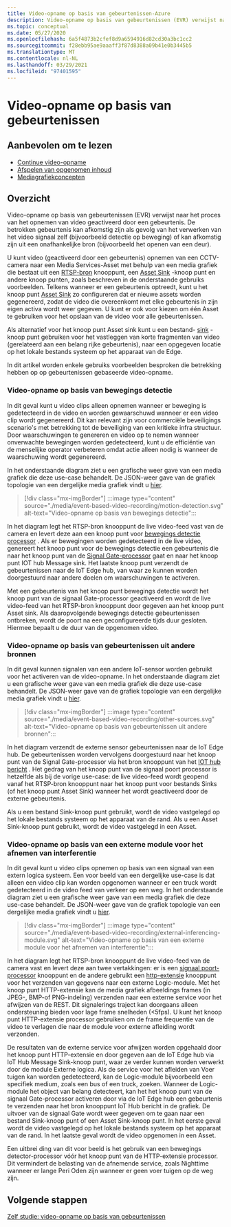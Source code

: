 ```yaml
---
title: Video-opname op basis van gebeurtenissen-Azure
description: Video-opname op basis van gebeurtenissen (EVR) verwijst naar het proces van het opnemen van video geactiveerd door een gebeurtenis. De betrokken gebeurtenis kan afkomstig zijn als gevolg van het verwerken van het video signaal zelf (bijvoorbeeld detectie op beweging) of kan afkomstig zijn uit een onafhankelijke bron (bijvoorbeeld het openen van een deur).  In dit artikel worden enkele gebruiks voorbeelden besproken die betrekking hebben op op gebeurtenissen gebaseerde video-opname.
ms.topic: conceptual
ms.date: 05/27/2020
ms.openlocfilehash: 6a5f4873b2cfef8d9a6594916d82cd30a3bc1cc2
ms.sourcegitcommit: f28ebb95ae9aaaff3f87d8388a09b41e0b3445b5
ms.translationtype: MT
ms.contentlocale: nl-NL
ms.lasthandoff: 03/29/2021
ms.locfileid: "97401595"
---
```

# <a name="event-based-video-recording"></a>Video-opname op basis van gebeurtenissen  
 
## <a name="suggested-pre-reading"></a>Aanbevolen om te lezen  

* [Continue video-opname](continuous-video-recording-concept.md)
* [Afspelen van opgenomen inhoud](video-playback-concept.md)
* [Mediagrafiekconcepten](media-graph-concept.md)

## <a name="overview"></a>Overzicht 

Video-opname op basis van gebeurtenissen (EVR) verwijst naar het proces van het opnemen van video geactiveerd door een gebeurtenis. De betrokken gebeurtenis kan afkomstig zijn als gevolg van het verwerken van het video signaal zelf (bijvoorbeeld detectie op beweging) of kan afkomstig zijn uit een onafhankelijke bron (bijvoorbeeld het openen van een deur). 

U kunt video (geactiveerd door een gebeurtenis) opnemen van een CCTV-camera naar een Media Services-Asset met behulp van een media grafiek die bestaat uit een [RTSP-bron](media-graph-concept.md#rtsp-source) knooppunt, een [Asset Sink](media-graph-concept.md#asset-sink) -knoop punt en andere knoop punten, zoals beschreven in de onderstaande gebruiks voorbeelden. Telkens wanneer er een gebeurtenis optreedt, kunt u het knoop punt [Asset Sink](media-graph-concept.md#asset-sink) zo configureren dat er nieuwe assets worden gegenereerd, zodat de video die overeenkomt met elke gebeurtenis in zijn eigen activa wordt weer gegeven. U kunt er ook voor kiezen om één Asset te gebruiken voor het opslaan van de video voor alle gebeurtenissen. 

Als alternatief voor het knoop punt Asset sink kunt u een bestand- [sink](media-graph-concept.md#file-sink) -knoop punt gebruiken voor het vastleggen van korte fragmenten van video (gerelateerd aan een belang rijke gebeurtenis), naar een opgegeven locatie op het lokale bestands systeem op het apparaat van de Edge. 

In dit artikel worden enkele gebruiks voorbeelden besproken die betrekking hebben op op gebeurtenissen gebaseerde video-opname.

### <a name="video-recording-based-on-motion-detection"></a>Video-opname op basis van bewegings detectie  

In dit geval kunt u video clips alleen opnemen wanneer er beweging is gedetecteerd in de video en worden gewaarschuwd wanneer er een video clip wordt gegenereerd. Dit kan relevant zijn voor commerciële beveiligings scenario's met betrekking tot de beveiliging van een kritieke infra structuur. Door waarschuwingen te genereren en video op te nemen wanneer onverwachte bewegingen worden gedetecteerd, kunt u de efficiëntie van de menselijke operator verbeteren omdat actie alleen nodig is wanneer de waarschuwing wordt gegenereerd.

In het onderstaande diagram ziet u een grafische weer gave van een media grafiek die deze use-case behandelt. De JSON-weer gave van de grafiek topologie van een dergelijke media grafiek vindt u [hier](https://github.com/Azure/live-video-analytics/blob/master/MediaGraph/topologies/evr-motion-assets/topology.json).

> [!div class="mx-imgBorder"]
> :::image type="content" source="./media/event-based-video-recording/motion-detection.svg" alt-text="Video-opname op basis van bewegings detectie":::

In het diagram legt het RTSP-bron knooppunt de live video-feed vast van de camera en levert deze aan een knoop punt voor [bewegings detectie processor](media-graph-concept.md#motion-detection-processor) . Als er bewegingen worden gedetecteerd in de live video, genereert het knoop punt voor de bewegings detectie een gebeurtenis die naar het knoop punt van de [Signal Gate-processor](media-graph-concept.md#signal-gate-processor) gaat en naar het knoop punt IOT hub Message sink. Het laatste knoop punt verzendt de gebeurtenissen naar de IoT Edge hub, van waar ze kunnen worden doorgestuurd naar andere doelen om waarschuwingen te activeren. 

Met een gebeurtenis van het knoop punt bewegings detectie wordt het knoop punt van de signaal Gate-processor geactiveerd en wordt de live video-feed van het RTSP-bron knooppunt door gegeven aan het knoop punt Asset sink. Als daaropvolgende bewegings detectie gebeurtenissen ontbreken, wordt de poort na een geconfigureerde tijds duur gesloten. Hiermee bepaalt u de duur van de opgenomen video.

### <a name="video-recording-based-on-events-from-other-sources"></a>Video-opname op basis van gebeurtenissen uit andere bronnen  

In dit geval kunnen signalen van een andere IoT-sensor worden gebruikt voor het activeren van de video-opname. In het onderstaande diagram ziet u een grafische weer gave van een media grafiek die deze use-case behandelt. De JSON-weer gave van de grafiek topologie van een dergelijke media grafiek vindt u [hier](https://github.com/Azure/live-video-analytics/blob/master/MediaGraph/topologies/evr-hubMessage-files/topology.json).

> [!div class="mx-imgBorder"]
> :::image type="content" source="./media/event-based-video-recording/other-sources.svg" alt-text="Video-opname op basis van gebeurtenissen uit andere bronnen":::

In het diagram verzendt de externe sensor gebeurtenissen naar de IoT Edge hub. De gebeurtenissen worden vervolgens doorgestuurd naar het knoop punt van de Signal Gate-processor via het bron knooppunt van het [IOT hub bericht](media-graph-concept.md#iot-hub-message-source) . Het gedrag van het knoop punt van de signaal poort processor is hetzelfde als bij de vorige use-case: de live video-feed wordt geopend vanaf het RTSP-bron knooppunt naar het knoop punt voor bestands Sinks (of het knoop punt Asset Sink) wanneer het wordt geactiveerd door de externe gebeurtenis. 

Als u een bestand Sink-knoop punt gebruikt, wordt de video vastgelegd op het lokale bestands systeem op het apparaat van de rand. Als u een Asset Sink-knoop punt gebruikt, wordt de video vastgelegd in een Asset.

### <a name="video-recording-based-on-an-external-inferencing-module"></a>Video-opname op basis van een externe module voor het afnemen van interferentie 

In dit geval kunt u video clips opnemen op basis van een signaal van een extern logica systeem. Een voor beeld van een dergelijke use-case is dat alleen een video clip kan worden opgenomen wanneer er een truck wordt gedetecteerd in de video feed van verkeer op een weg. In het onderstaande diagram ziet u een grafische weer gave van een media grafiek die deze use-case behandelt. De JSON-weer gave van de grafiek topologie van een dergelijke media grafiek vindt u [hier](https://github.com/Azure/live-video-analytics/blob/master/MediaGraph/topologies/evr-hubMessage-assets/topology.json).

> [!div class="mx-imgBorder"]
> :::image type="content" source="./media/event-based-video-recording/external-inferencing-module.svg" alt-text="Video-opname op basis van een externe module voor het afnemen van interferentie":::

In het diagram legt het RTSP-bron knooppunt de live video-feed van de camera vast en levert deze aan twee vertakkingen: er is een [signaal poort-processor](media-graph-concept.md#signal-gate-processor) knooppunt en de andere gebruikt een [http-extensie](media-graph-concept.md) knooppunt voor het verzenden van gegevens naar een externe Logic-module. Met het knoop punt HTTP-extensie kan de media grafiek afbeeldings frames (in JPEG-, BMP-of PNG-indeling) verzenden naar een externe service voor het afwijzen van de REST. Dit signalerings traject kan doorgaans alleen ondersteuning bieden voor lage frame snelheden (<5fps). U kunt het knoop punt HTTP-extensie processor gebruiken om de frame frequentie van de video te verlagen die naar de module voor externe afleiding wordt verzonden.

De resultaten van de externe service voor afwijzen worden opgehaald door het knoop punt HTTP-extensie en door gegeven aan de IoT Edge hub via IoT Hub Message Sink-knoop punt, waar ze verder kunnen worden verwerkt door de module Externe logica. Als de service voor het afleiden van Voer tuigen kan worden gedetecteerd, kan de Logic-module bijvoorbeeld een specifiek medium, zoals een bus of een truck, zoeken. Wanneer de Logic-module het object van belang detecteert, kan het het knoop punt van de signaal Gate-processor activeren door via de IoT Edge hub een gebeurtenis te verzenden naar het bron knooppunt IoT Hub bericht in de grafiek. De uitvoer van de signaal Gate wordt weer gegeven om te gaan naar een bestand Sink-knoop punt of een Asset Sink-knoop punt. In het eerste geval wordt de video vastgelegd op het lokale bestands systeem op het apparaat van de rand. In het laatste geval wordt de video opgenomen in een Asset.

Een uitbrei ding van dit voor beeld is het gebruik van een bewegings detector-processor vóór het knoop punt van de HTTP-extensie processor. Dit vermindert de belasting van de afnemende service, zoals Nighttime wanneer er lange Peri Oden zijn wanneer er geen voer tuigen op de weg zijn. 

## <a name="next-steps"></a>Volgende stappen

[Zelf studie: video-opname op basis van gebeurtenissen](event-based-video-recording-tutorial.md)
